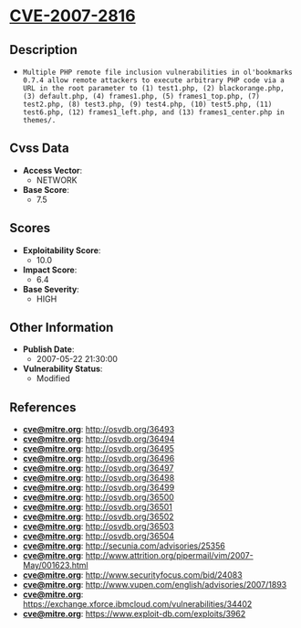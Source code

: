 
# [CVE-2007-2816](http://osvdb.org/36493)

## Description

- `Multiple PHP remote file inclusion vulnerabilities in ol'bookmarks 0.7.4 allow remote attackers to execute arbitrary PHP code via a URL in the root parameter to (1) test1.php, (2) blackorange.php, (3) default.php, (4) frames1.php, (5) frames1_top.php, (7) test2.php, (8) test3.php, (9) test4.php, (10) test5.php, (11) test6.php, (12) frames1_left.php, and (13) frames1_center.php in themes/.`

## Cvss Data

- **Access Vector**:
  - NETWORK
- **Base Score**:
  - 7.5

## Scores

- **Exploitability Score**:
  - 10.0
- **Impact Score**:
  - 6.4
- **Base Severity**:
  - HIGH

## Other Information

- **Publish Date**:
  - 2007-05-22 21:30:00
- **Vulnerability Status**:
  - Modified

## References

- **cve@mitre.org**: http://osvdb.org/36493
- **cve@mitre.org**: http://osvdb.org/36494
- **cve@mitre.org**: http://osvdb.org/36495
- **cve@mitre.org**: http://osvdb.org/36496
- **cve@mitre.org**: http://osvdb.org/36497
- **cve@mitre.org**: http://osvdb.org/36498
- **cve@mitre.org**: http://osvdb.org/36499
- **cve@mitre.org**: http://osvdb.org/36500
- **cve@mitre.org**: http://osvdb.org/36501
- **cve@mitre.org**: http://osvdb.org/36502
- **cve@mitre.org**: http://osvdb.org/36503
- **cve@mitre.org**: http://osvdb.org/36504
- **cve@mitre.org**: http://secunia.com/advisories/25356
- **cve@mitre.org**: http://www.attrition.org/pipermail/vim/2007-May/001623.html
- **cve@mitre.org**: http://www.securityfocus.com/bid/24083
- **cve@mitre.org**: http://www.vupen.com/english/advisories/2007/1893
- **cve@mitre.org**: https://exchange.xforce.ibmcloud.com/vulnerabilities/34402
- **cve@mitre.org**: https://www.exploit-db.com/exploits/3962
